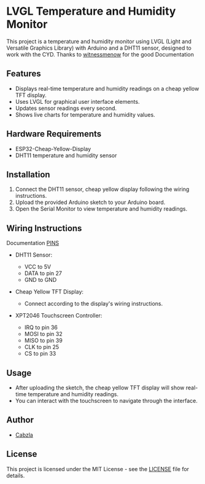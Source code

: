 # LVGL Temperature and Humidity Monitor

This project is a temperature and humidity monitor using LVGL (Light and Versatile Graphics Library) with Arduino and a DHT11 sensor, designed to work with the CYD.
Thanks to [witnessmenow](https://github.com/witnessmenow/ESP32-Cheap-Yellow-Display?tab=readme-ov-file) for the good Documentation
## Features

- Displays real-time temperature and humidity readings on a cheap yellow TFT display.
- Uses LVGL for graphical user interface elements.
- Updates sensor readings every second.
- Shows live charts for temperature and humidity values.

## Hardware Requirements

- ESP32-Cheap-Yellow-Display
- DHT11 temperature and humidity sensor

## Installation

1. Connect the DHT11 sensor, cheap yellow display following the wiring instructions.
2. Upload the provided Arduino sketch to your Arduino board.
3. Open the Serial Monitor to view temperature and humidity readings.

## Wiring Instructions
Documentation [PINS](https://github.com/witnessmenow/ESP32-Cheap-Yellow-Display/blob/main/PINS.md)
- DHT11 Sensor:
  - VCC to 5V
  - DATA to pin 27
  - GND to GND

- Cheap Yellow TFT Display:
  - Connect according to the display's wiring instructions.

- XPT2046 Touchscreen Controller:
  - IRQ to pin 36
  - MOSI to pin 32
  - MISO to pin 39
  - CLK to pin 25
  - CS to pin 33

## Usage

- After uploading the sketch, the cheap yellow TFT display will show real-time temperature and humidity readings.
- You can interact with the touchscreen to navigate through the interface.

## Author

- [Cabzla](https://github.com/Cabzla)

## License

This project is licensed under the MIT License - see the [LICENSE](LICENSE) file for details.
